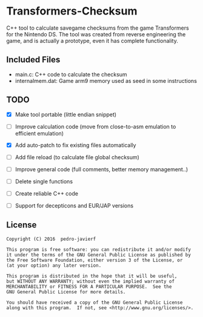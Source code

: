 # Transformers-Checksum
C++ tool to calculate savegame checksums from the game Transformers for the Nintendo DS.
The tool was created from reverse engineering the game, and is actually a prototype, even it
has complete functionality.

## Included Files
- main.c: C++ code to calculate the checksum
- internalmem.dat: Game arm9 memory used as seed in some instructions

## TODO
- [x] Make tool portable (little endian snippet)
- [ ] Improve calculation code (move from close-to-asm emulation to efficient emulation)
- [x] Add auto-patch to fix existing files automatically 
- [ ] Add file reload (to calculate file global checksum)
- [ ] Improve general code (full comments, better memory management..)
- [ ] Delete single functions
- [ ] Create reliable C++ code
- [ ] Support for decepticons and EUR/JAP versions


## License
    Copyright (C) 2016  pedro-javierf
	
    This program is free software: you can redistribute it and/or modify
    it under the terms of the GNU General Public License as published by
    the Free Software Foundation, either version 3 of the License, or
    (at your option) any later version.

    This program is distributed in the hope that it will be useful,
    but WITHOUT ANY WARRANTY; without even the implied warranty of
    MERCHANTABILITY or FITNESS FOR A PARTICULAR PURPOSE.  See the
    GNU General Public License for more details.

    You should have received a copy of the GNU General Public License
    along with this program.  If not, see <http://www.gnu.org/licenses/>.
